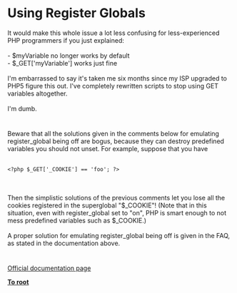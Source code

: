 # Using Register Globals



It would make this whole issue a lot less confusing for less-experienced PHP programmers if you just explained:<br><br>- $myVariable no longer works by default<br>- $_GET[&apos;myVariable&apos;] works just fine<br><br>I&apos;m embarrassed to say it&apos;s taken me six months since my ISP upgraded to PHP5 figure this out.  I&apos;ve completely rewritten scripts to stop using GET variables altogether.<br><br>I&apos;m dumb.  

#

Beware that all the solutions given in the comments below for emulating register_global being off are bogus, because they can destroy predefined variables you should not unset. For example, suppose that you have<br><br>

```
<?php $_GET['_COOKIE'] == 'foo'; ?>
```
<br><br>Then the simplistic solutions of the previous comments let you lose all the cookies registered in the superglobal "$_COOKIE"! (Note that in this situation, even with register_global set to "on", PHP is smart enough to not mess predefined variables such as  $_COOKIE.)<br><br>A proper solution for emulating register_global being off is given in the FAQ, as stated in the documentation above.  

#

[Official documentation page](https://www.php.net/manual/en/security.globals.php)

**[To root](/README.md)**